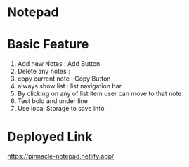 # Notepad
# Basic Feature

1. Add new Notes : Add Button 
2. Delete any notes : 
3. copy current note : Copy Button 
6. always show list : list navigation bar
7. By clicking on any of list item user can move to that note
8. Test bold and under line
9. Use local Storage to save info

# Deployed Link
https://pinnacle-notepad.netlify.app/
